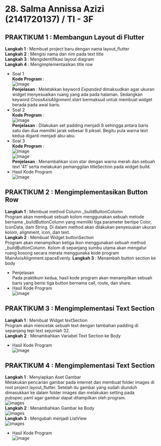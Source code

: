 # **28. Salma Annissa Azizi (2141720137) / TI - 3F**

## **<b>PRAKTIKUM 1 : Membangun Layout di Flutter</b>**

**Langkah 1** : Membuat project baru dengan nama layout_flutter </br>
**Langkah 2** : Mengisi nama dan nim pada text title </br>
**Langkah 3** : Mengidentifikasi layout diagram </br>
**Langkah 4** : Mengimplementasikan title row </br>
- Soal 1 </br>
    **Kode Program** : </br> ![image](docs/p1_soal1.PNG) </br>
    **Penjelasan** : Meletakkan keyword *Expanded* dimaksudkan agar ukuran widget menyesuaikan ruang yang ada pada halaman. Sedangkan keyword *CrossAxisAlignment.start* bermaksud untuk membuat widget berada pada awal baris.
- Soal 2 </br>
    **Kode Program** : </br> ![image](docs/p1_soal2.PNG) </br>
    **Penjelasan** : Dilakukan set padding menjadi 8 sehingga antara baris satu dan dua memiliki jarak sebesar 8 piksel. Begitu pula warna text kedua diganti menjadi abu-abu.
- Soal 3 </br>
    **Kode Program** : </br> ![image](docs/p1_soal3a.PNG) </br>
    ![image](docs/p1_soal3b.PNG) </br>
    **Penjelasan** : Menambahkan icon star dengan warna merah dan sebuah text '41' serta melakukan pemanggilan titleSection pada widget build.
- Hasil Kode Program </br>
![image](docs/p1_hasil.PNG) </br>

## **<b>PRAKTIKUM 2 : Mengimplementasikan Button Row</b>**
**Langkah 1** : Membuat method Column _buildButtonColumn </br>
Program akan membuat sebuah kolom menggunakan sebuah metode bernama _buildButtonColumn yang memiliki tiga parameter bertipe Color, IconData, dam String. Di dalam method akan dilakukan penyesuaian ukuran kolom, alignment, icon, dan text.</br>
**Langkah 2** : Membuat Widget buttonSection </br>
Program akan menampilkan ketiga ikon menggunakan sebuah method _buildButtonColumn. Kolom di sepanjang sumbu utama akan mengatur ruang kosong secara merata menggunaka kode program MainAxisAlignment.spaceEvenly.
**Langkah 3** : Menambah button section ke body </br>
- Penjelasan </br>
Pada praktikum kedua, hasil kode program akan menampilkan sebuah baris yang berisi tiga button bernama call, route, dan share.
- Hasil Kode Program </br>
![image](docs/p2_hasil.PNG) </br>

## **<b>PRAKTIKUM 3 : Mengimplementasi Text Section</b>** 
**Langkah 1** : Membuat Widget textSection </br>
Program akan mencetak sebuah text dengan tambahan padding di sepanjang tepi text sejumlah 32. </br>
**Langkah 2** : Menambahkan Variabel Text Section ke Body </br>
- Hasil Kode Program </br>
![image](docs/p3_hasil.PNG) </br>

## **<b>PRAKTIKUM 4 : Mengimplementasi Text Section</b>** 
**Langkah 1** : Menyiapkan Aset Gambar </br>
Melakukan pencarian gambar pada internet dan membuat folder images di root project layout_flutter. Setelah itu gambar yang sudah diunduh dimasukkan ke dalam folder images dan melakukan setting pada pubspec.yaml agar gambar dapat ditampilkan oleh program. </br>
![images](docs/p4_pubspec.yaml) </br>
**Langkah 2** : Menambahkan Gambar ke Body </br>
![images](docs/p4_langkah2.PNG) </br>
**Langkah 3** : Mengubah menjadi ListView </br>
![images](docs/p4_langkah3.PNG) </br>
- Hasil Kode Program </br>
![image](docs/p4_hasil.PNG) </br>